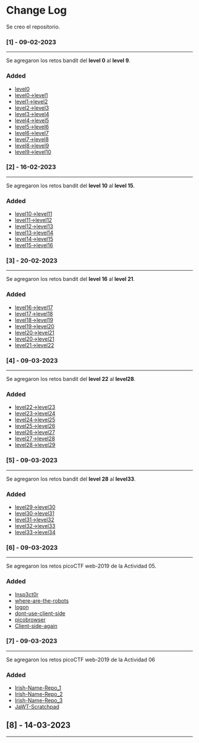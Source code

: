 # Change Log

Se creo el repositorio.

### [1] - 09-02-2023

___

Se agregaron los retos bandit del **level 0** al **level 9**.

### Added

- [level0](retos-bandit/level0.md)
- [level0->level1](retos-bandit/level0-%3Elevel1.md)
- [level1->level2](retos-bandit/level1-%3Elevel2.md)
- [level2->level3](retos-bandit/level2-%3Elevel3.md)
- [level3->level4](retos-bandit/level3-%3Elevel4.md)
- [level4->level5](retos-bandit/level4-%3Elevel5.md)
- [level5->level6](retos-bandit/level5-%3Elevel6.md)
- [level6->level7](retos-bandit/level6-%3Elevel7.md)
- [level7->level8](retos-bandit/level7-%3Elevel8.md)
- [level8->level9](retos-bandit/level8-%3Elevel9.md)
- [level9->level10](retos-bandit/level9-%3Elevel10.md)

### [2] - 16-02-2023

___

Se agregaron los retos bandit del **level 10** al **level 15**.

### Added

- [level10->level11](retos-bandit/level10-%3Elevel11.md)
- [level11->level12](retos-bandit/level11-%3Elevel12.md)
- [level12->level13](retos-bandit/level12-%3Elevel13.md)
- [level13->level14](retos-bandit/level13-%3Elevel14.md)
- [level14->level15](retos-bandit/level14-%3Elevel15.md)
- [level15->level16](retos-bandit/level15-%3Elevel16.md)

### [3] - 20-02-2023

___

Se agregaron los retos bandit del **level 16** al **level 21**.

### Added

- [level16->level17](retos-bandit/level16-%3Elevel17.md)
- [level17->level18](retos-bandit/level17-%3Elevel18.md)
- [level18->level19](retos-bandit/level18-%3Elevel19.md)
- [level19->level20](retos-bandit/level19-%3Elevel20.md)
- [level20->level21](retos-bandit/level20-%3Elevel21.md)
- [level20->level21](retos-bandit/level21-%3Elevel22.md)
- [level21->level22](retos-bandit/level21-%3Elevel22.md)

### [4] - 09-03-2023

___

Se agregaron los retos bandit del **level 22** al **level28**.

### Added

- [level22->level23](retos-bandit/level22-%3Elevel23.md)
- [level23->level24](retos-bandit/level23-%3Elevel24.md)
- [level24->level25](retos-bandit/level24-%3Elevel25.md)
- [level25->level26](retos-bandit/level25-%3Elevel26.md)
- [level26->level27](retos-bandit/level26-%3Elevel27.md)
- [level27->level28](retos-bandit/level27-%3Elevel28.md)
- [level28->level29](retos-bandit/level28-%3Elevel29.md)

### [5] - 09-03-2023

___

Se agregaron los retos bandit del **level 28** al **level33**.

### Added

- [level29->level30](retos-bandit/level29-%3Elevel30.md)
- [level30->level31](retos-bandit/level30-%3Elevel31.md)
- [level31->level32](retos-bandit/level31-%3Elevel32.md)
- [level32->level33](retos-bandit/level32-%3Elevel33.md)
- [level33->level34](retos-bandit/level33-%3Elevel34.md)

### [6] - 09-03-2023

___

Se agregaron los retos picoCTF web-2019 de la Actividad 05.

### Added

- [Insp3ct0r](picoCTF/Web-Exploitation/2019/Insp3ct0r/Insp3ct0r.md)
- [where-are-the-robots](picoCTF/Web-Exploitation/2019/where-are-the-robots/where-are-the-robots.md)
- [logon](picoCTF/Web-Exploitation/2019/logon/logon.md)
- [dont-use-client-side](picoCTF/Web-Exploitation/2019/dont-use-client-side/dont-use-client-side.md)
- [picobrowser](picoCTF/Web-Exploitation/2019/picobrowser/picobrowser.md)
- [Client-side-again](picoCTF/Web-Exploitation/2019/Client-side-again/Client-side-again.md)

### [7] - 09-03-2023

___

Se agregaron los retos picoCTF web-2019 de la Actividad 06

### Added

- [Irish-Name-Repo_1](picoCTF/Web-Exploitation/2019/Irish-Name-Repo_1/Irish-Name-Repo_1.md)
- [Irish-Name-Repo_2](picoCTF/Web-Exploitation/2019/Irish-Name-Repo_2/Irish-Name-Repo_2.md)
- [Irish-Name-Repo_3](picoCTF/Web-Exploitation/2019/Irish-Name-Repo_3/Irish-Name-Repo_3.md)
- [JaWT-Scratchpad](picoCTF/Web-Exploitation/2019/JaWT-Scratchpad/JaWT-Scratchpad.md)

## [8] - 14-03-2023

___
